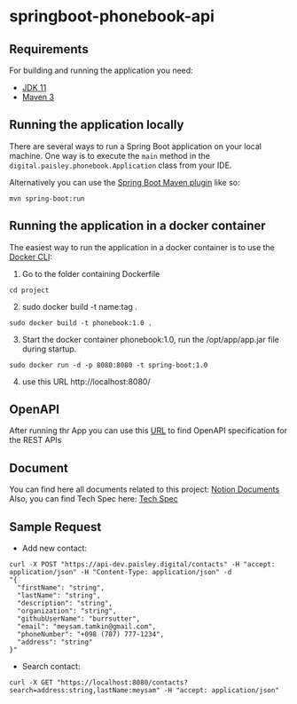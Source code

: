 # springboot-phonebook-api

## Requirements

For building and running the application you need:

- [JDK 11](https://openjdk.java.net/projects/jdk/11/)
- [Maven 3](https://maven.apache.org)

## Running the application locally

There are several ways to run a Spring Boot application on your local machine. One way is to execute the `main` method in the `digital.paisley.phonebook.Application` class from your IDE.

Alternatively you can use the [Spring Boot Maven plugin](https://docs.spring.io/spring-boot/docs/current/reference/html/build-tool-plugins-maven-plugin.html) like so:

```shell
mvn spring-boot:run
```

## Running the application in a docker container

The easiest way to run the application in a docker container is to use the [Docker CLI](https://docs.docker.com/engine/reference/commandline/cli/):

1. Go to the folder containing Dockerfile
```shell
cd project
```

2. sudo docker build -t name:tag . 

```shell
sudo docker build -t phonebook:1.0 .
```

3. Start the docker container phonebook:1.0, run the /opt/app/app.jar file during startup.
```shell
sudo docker run -d -p 8080:8080 -t spring-boot:1.0
```
4. use this URL http://localhost:8080/

## OpenAPI
After running thr App you can use this [URL](http://localhost:8080/swagger-ui) to find OpenAPI specification for the REST APIs

## Document
You can find here all documents related to this project:
[Notion Documents](https://www.notion.so/Phone-Book-APIs-77b1b85c5b32424d9ccc997d95e6cd65)
Also, you can find Tech Spec here:
[Tech Spec](https://www.notion.so/Tech-Spec-bc4a95cea260485685e66429fc84e42a)

## Sample Request
* Add new contact:
```shell
curl -X POST "https://api-dev.paisley.digital/contacts" -H "accept: application/json" -H "Content-Type: application/json" -d 
"{
  "firstName": "string",
  "lastName": "string",
  "description": "string",
  "organization": "string",
  "githubUserName": "burrsutter",
  "email": "meysam.tamkin@gmail.com",
  "phoneNumber": "+098 (707) 777-1234",
  "address": "string"
}"
```
* Search contact:
```shell
curl -X GET "https://localhost:8080/contacts?search=address:string,lastName:meysam" -H "accept: application/json"
```
